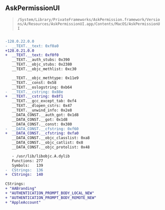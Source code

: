 ## AskPermissionUI

> `/System/Library/PrivateFrameworks/AskPermission.framework/Versions/A/Resources/AskPermissionUI.app/Contents/MacOS/AskPermissionUI`

```diff

-128.0.22.0.0
-  __TEXT.__text: 0xf0a0
+128.0.21.0.0
+  __TEXT.__text: 0xf0f0
   __TEXT.__auth_stubs: 0x390
   __TEXT.__objc_stubs: 0x2380
   __TEXT.__objc_methlist: 0xc30

   __TEXT.__objc_methtype: 0x11e9
   __TEXT.__const: 0x58
   __TEXT.__oslogstring: 0xb64
-  __TEXT.__cstring: 0x88e
+  __TEXT.__cstring: 0x8f1
   __TEXT.__gcc_except_tab: 0xf4
   __TEXT.__dlopen_cstrs: 0x47
   __TEXT.__unwind_info: 0x2e8
   __DATA_CONST.__auth_got: 0x1d8
   __DATA_CONST.__got: 0x1d8
   __DATA_CONST.__const: 0x380
-  __DATA_CONST.__cfstring: 0xf60
+  __DATA_CONST.__cfstring: 0xfa0
   __DATA_CONST.__objc_classlist: 0xa8
   __DATA_CONST.__objc_catlist: 0x8
   __DATA_CONST.__objc_protolist: 0x48

   - /usr/lib/libobjc.A.dylib
   Functions: 277
   Symbols:   139
-  CStrings:  136
+  CStrings:  140
 
CStrings:
+ "AABranding"
+ "AUTHENTICATION_PROMPT_BODY_LOCAL_NEW"
+ "AUTHENTICATION_PROMPT_BODY_REMOTE_NEW"
+ "AppleAccount"

```
